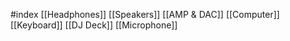 #index 
[[Headphones]]
[[Speakers]]
[[AMP & DAC]]
[[Computer]]
[[Keyboard]]
[[DJ Deck]]
[[Microphone]]
